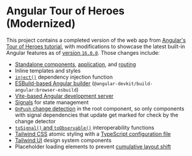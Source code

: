# Angular Tour of Heroes (Modernized)

This project contains a completed version of the web app from [Angular's Tour of Heroes tutorial](https://angular.io/tutorial/tour-of-heroes), with modifications to showcase the latest built-in Angular features as of [version `16.0.0`](https://angular.io/guide/update-to-version-16). Those changes include:

-   [Standalone components](https://angular.io/guide/standalone-components#creating-standalone-components), [application](https://angular.io/guide/standalone-components#bootstrapping-an-application-using-a-standalone-component), and [routing](https://angular.io/guide/standalone-components#routing-and-lazy-loading)
-   Inline templates and styles
-   [`inject()`](https://angular.io/api/core/inject) dependency injection function
-   [ESBuild-based Angular builder](https://angular.io/guide/esbuild) (`@angular-devkit/build-angular:browser-esbuild`)
-   [Vite-based Angular development server](https://angular.io/guide/esbuild#vite-as-a-development-server)
-   [Signals](https://angular.io/guide/signals) for state management
-   [`OnPush` change detection](https://angular.io/guide/signals#reading-signals-in-onpush-components) in the root component, so only components with signal dependencies that update get marked for check by the change detector
-   [`toSignal()` and `toObservable()`](https://angular.io/guide/rxjs-interop) interoperability functions
-   [Tailwind CSS](https://tailwindcss.com/docs/guides/angular) atomic styling with a [TypeScript configuration file](https://tailwindcss.com/blog/tailwindcss-v3-3#esm-and-typescript-support)
-   [Tailwind UI](https://tailwindui.com/components) design system components
-   Placeholder loading elements to prevent [cumulative layout shift](https://web.dev/cls/)
